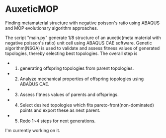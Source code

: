 # AuxeticMOP
Finding metamaterial structure with negative poisson's ratio using ABAQUS and MOP evolutionary algorithm approaches. 

The script "main.py" generate 1/8 structure of an auxetic(meta material with negative poisson's ratio) unit cell using ABAQUS CAE software.
Genetic algorithm(NSGA) is used to validate and assess fitness values of generated topologies, thereby selecting best topologies.
The overall step is 
- 1. generating offspring topologies from parent topologies.
- 2. Analyze mechanical properties of offspring topologies using ABAQUS CAE.
- 3. Assess fitness values of parents and offsprings.
- 4. Select desired topologies which fits pareto-front(non-dominated) points and export these as next parent.
- 5. Redo 1~4 steps for next generations.

I'm currently working on it.
